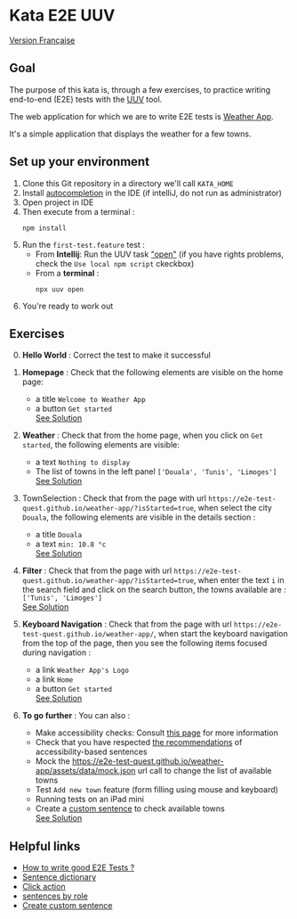 # Kata E2E UUV
[Version Française](./README_FR.md)

## Goal
The purpose of this kata is, through a few exercises, to practice writing end-to-end (E2E) tests with the [UUV](https://orange-opensource.github.io/uuv/) tool.

The web application for which we are to write E2E tests is [Weather App](https://e2e-test-quest.github.io/weather-app/).

It's a simple application that displays the weather for a few towns.

## Set up your environment
1. Clone this Git repository in a directory we'll call `KATA_HOME`
2. Install [autocompletion](https://orange-opensource.github.io/uuv/fr/docs/getting-started/configuration#autocompl%C3%A9tion) in the IDE (if intelliJ, do not run as administrator)
3. Open project in IDE
4. Then execute from a terminal :
   ``` shell
   npm install
   ```
5. Run the `first-test.feature` test :
   - From **Intellij**: Run the UUV task ["open"](https://github.com/e2e-test-quest/kata-e2e-uuv/blob/main/assets/uuv_run_configuration.PNG?raw=true) (if you have rights problems, check the `Use local npm script` ckeckbox)
   - From a **terminal** :
       ``` shell
       npx uuv open
       ```
6. You're ready to work out

## Exercises
0. **Hello World** : Correct the test to make it successful

1. **Homepage** : Check that the following elements are visible on the home page:
    - a title `Welcome to Weather App`
    - a button `Get started`<br>
    [See Solution](https://github.com/e2e-test-quest/kata-e2e-uuv/compare/main...01-homepage)

2. **Weather** : Check that from the home page, when you click on `Get started`, the following elements are visible:
    - a text `Nothing to display`
    - The list of towns in the left panel `['Douala', 'Tunis', 'Limoges']`<br>
    [See Solution](https://github.com/e2e-test-quest/kata-e2e-uuv/compare/01-homepage...02-weather)

3. TownSelection : Check that from the page with url `https://e2e-test-quest.github.io/weather-app/?isStarted=true`, when select the city `Douala`, the following elements are visible in the details section :
    - a title `Douala`
    - a text `min: 10.8 °c`<br>
    [See Solution](https://github.com/e2e-test-quest/kata-e2e-uuv/compare/02-weather...03-town-selection)

4. **Filter** : Check that from the page with url `https://e2e-test-quest.github.io/weather-app/?isStarted=true`, when enter the text `i` in the search field and click on the search button, the towns available are : `['Tunis', 'Limoges']`<br>
   [See Solution](https://github.com/e2e-test-quest/kata-e2e-uuv/compare/03-town-selection...04-filter)

5. **Keyboard Navigation** : Check that from the page with url `https://e2e-test-quest.github.io/weather-app/`, when start the keyboard navigation from the top of the page, then you see the following items focused during navigation :
    - a link `Weather App's Logo`
    - a link `Home`
    - a button `Get started`<br>
   [See Solution](https://github.com/e2e-test-quest/kata-e2e-uuv/compare/04-filter...05-keyboard-navigation)

6. **To go further** : You can also :
    - Make accessibility checks: Consult [this page](https://orange-opensource.github.io/uuv/docs/recommendations/improving-accessibility/) for more information  
    - Check that you have respected [the recommendations](https://orange-opensource.github.io/uuv/docs/recommendations/writing-good-e2e-tests) of accessibility-based sentences
    - Mock the https://e2e-test-quest.github.io/weather-app/assets/data/mock.json url call to change the list of available towns 
    - Test `Add new town` feature (form filling using mouse and keyboard)
    - Running tests on an iPad mini
    - Create a [custom sentence](https://orange-opensource.github.io/uuv/fr/docs/wordings/add-custom-step-definition) to check available towns<br>
    [See Solution](https://github.com/e2e-test-quest/kata-e2e-uuv/compare/05-keyboard-navigation...6-go-further)
   
## Helpful links
- [How to write good E2E Tests ?](https://orange-opensource.github.io/uuv/docs/recommendations/writing-good-e2e-tests/)
- [Sentence dictionary](https://orange-opensource.github.io/uuv/fr/docs/wordings/generated-wording-description/en-generated-wording-description)
- [Click action](https://orange-opensource.github.io/uuv/fr/docs/wordings/generated-wording-description/en-generated-wording-description#i-click)
- [sentences by role](https://orange-opensource.github.io/uuv/fr/docs/wordings/generated-wording-description/en-generated-wording-description#par-r%C3%B4le)
- [Create custom sentence](https://orange-opensource.github.io/uuv/fr/docs/wordings/add-custom-step-definition)
